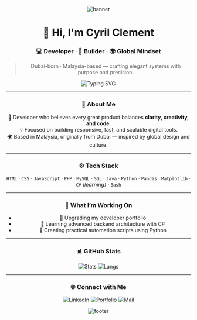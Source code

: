 <!-- 🟣 Cyril Clement | Modern Motion GitHub Profile -->

<div align="center">

![banner](https://capsule-render.vercel.app/api?type=waving&height=180&text=Cyril%20Clement%20⚡&fontAlign=50&fontAlignY=40&color=0:8A2BE2,100:FF7B00&fontColor=FFFFFF&animation=fadeIn)

# 👋 Hi, I'm **Cyril Clement**
### 💻 Developer · 🧩 Builder · 🌍 Global Mindset  

> Dubai-born · Malaysia-based — crafting elegant systems with purpose and precision.

![Typing SVG](https://readme-typing-svg.demolab.com?font=Fira+Code&size=21&duration=3000&pause=1200&color=FFA84D&center=true&vCenter=true&width=600&lines=Full-Stack+Developer+%7C+Clean+Code+Advocate;Blending+Design+and+Logic;Always+Building%2C+Always+Learning.)

---

### 🧠 About Me
🧩 Developer who believes every great product balances **clarity, creativity, and code**.  
💡 Focused on building responsive, fast, and scalable digital tools.  
🌍 Based in Malaysia, originally from Dubai — inspired by global design and culture.  

---

### ⚙️ Tech Stack
`HTML` · `CSS` · `JavaScript` · `PHP` · `MySQL` · `SQL` · `Java` · `Python` · `Pandas` · `Matplotlib` · `C#` *(learning)* · `Bash`

---

### 🚀 What I’m Working On
- 💼 Upgrading my developer portfolio  
- 🧩 Learning advanced backend architecture with C#  
- 🧠 Creating practical automation scripts using Python  

---

### 📊 GitHub Stats
![Stats](https://github-readme-stats.vercel.app/api?username=reivering&show_icons=true&theme=tokyonight&hide_border=true&bg_color=0D1117)
![Langs](https://github-readme-stats.vercel.app/api/top-langs/?username=reivering&layout=compact&theme=tokyonight&hide_border=true&bg_color=0D1117)

---

### 🌐 Connect with Me
[![LinkedIn](https://img.shields.io/badge/LinkedIn-0A66C2?style=flat&logo=linkedin&logoColor=white)](https://www.linkedin.com/in/cyrilclement1/)
[![Portfolio](https://img.shields.io/badge/Portfolio-FF7B00?style=flat&logo=About.me&logoColor=white)](https://zeyno.my)
[![Mail](https://img.shields.io/badge/Email-ikcyrils@gmail.com-FFA84D?style=flat&logo=gmail&logoColor=white)](mailto:ikcyrils@gmail.com)

![footer](https://capsule-render.vercel.app/api?type=waving&color=0:FF7B00,100:8A2BE2&height=110&section=footer)

</div>
